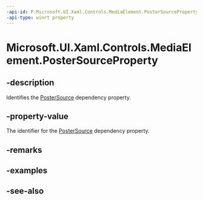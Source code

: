```yaml
---
-api-id: P:Microsoft.UI.Xaml.Controls.MediaElement.PosterSourceProperty
-api-type: winrt property
---
```


<!-- Property syntax
public Windows.UI.Xaml.DependencyProperty PosterSourceProperty { get; }
-->

# Microsoft.UI.Xaml.Controls.MediaElement.PosterSourceProperty

## -description
Identifies the [PosterSource](mediaelement_postersource.md) dependency property.

## -property-value
The identifier for the [PosterSource](mediaelement_postersource.md) dependency property.

## -remarks

## -examples

## -see-also
